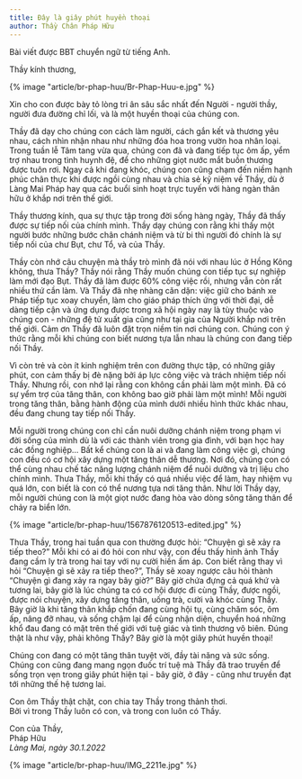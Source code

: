 ```yaml
---
title: Đây là giây phút huyền thoại
author: Thầy Chân Pháp Hữu
---
```


<p class="editors-note">Bài viết được BBT chuyển ngữ từ tiếng Anh.</p>

Thầy kính thương,

{% image "article/br-phap-huu/Br-Phap-Huu-e.jpg" %}

Xin cho con được bày tỏ lòng tri ân sâu sắc nhất đến Người - người thầy, người đưa đường chỉ lối, và là một huyền thoại của chúng con.

Thầy đã dạy cho chúng con cách làm người, cách gắn kết và thương yêu nhau, cách nhìn nhận nhau như những đóa hoa trong vườn hoa nhân loại. Trong tuần lễ Tâm tang vừa qua, chúng con đã và đang tiếp tục ôm ấp, yểm trợ nhau trong tình huynh đệ, để cho những giọt nước mắt buồn thương được tuôn rơi. Ngay cả khi đang khóc, chúng con cũng chạm đến niềm hạnh phúc chân thực khi được ngồi cùng nhau và chia sẻ kỷ niệm về Thầy, dù ở Làng Mai Pháp hay qua các buổi sinh hoạt trực tuyến với hàng ngàn thân hữu ở khắp nơi trên thế giới.

Thầy thương kính, qua sự thực tập trong đời sống hàng ngày, Thầy đã thấy được sự tiếp nối của chính mình. Thầy dạy chúng con rằng khi thấy một người bước những bước chân chánh niệm và từ bi thì người đó chính là sự tiếp nối của chư Bụt, chư Tổ, và của Thầy.

Thầy còn nhớ câu chuyện mà thầy trò mình đã nói với nhau lúc ở Hồng Kông không, thưa Thầy? Thầy nói rằng Thầy muốn chúng con tiếp tục sự nghiệp làm mới đạo Bụt. Thầy đã làm được 60% công việc rồi, nhưng vẫn còn rất nhiều thứ cần làm. Và Thầy đã nhẹ nhàng căn dặn: việc giữ cho bánh xe Pháp tiếp tục xoay chuyển, làm cho giáo pháp thích ứng với thời đại, dễ dàng tiếp cận và ứng dụng được trong xã hội ngày nay là tùy thuộc vào chúng con - những đệ tử xuất gia cũng như tại gia của Người khắp nơi trên thế giới. Cảm ơn Thầy đã luôn đặt trọn niềm tin nơi chúng con. Chúng con ý thức rằng mỗi khi chúng con biết nương tựa lẫn nhau là chúng con đang tiếp nối Thầy.

Vì còn trẻ và còn ít kinh nghiệm trên con đường thực tập, có những giây phút, con cảm thấy bị đè nặng bởi áp lực công việc và trách nhiệm tiếp nối Thầy. Nhưng rồi, con nhớ lại rằng con không cần phải làm một mình. Đã có sự yểm trợ của tăng thân, con không bao giờ phải làm một mình! Mỗi người trong tăng thân, bằng hành động của mình dưới nhiều hình thức khác nhau, đều đang chung tay tiếp nối Thầy.

Mỗi người trong chúng con chỉ cần nuôi dưỡng chánh niệm trong phạm vi đời sống của mình dù là với các thành viên trong gia đình, với bạn học hay các đồng nghiệp... Bất kể chúng con là ai và đang làm công việc gì, chúng con đều có cơ hội xây dựng một tăng thân dễ thương. Nơi đó, chúng con có thể cùng nhau chế tác năng lượng chánh niệm để nuôi dưỡng và trị liệu cho chính mình. Thưa Thầy, mỗi khi thấy có quá nhiều việc để làm, hay nhiệm vụ quá lớn, con biết là con có thể nương tựa nơi tăng thân. Như lời Thầy dạy, mỗi người chúng con là một giọt nước đang hòa vào dòng sông tăng thân để chảy ra biển lớn.

{% image "article/br-phap-huu/1567876120513-edited.jpg" %}

Thưa Thầy, trong hai tuần qua con thường được hỏi: “Chuyện gì sẽ xảy ra tiếp theo?” Mỗi khi có ai đó hỏi con như vậy, con đều thấy hình ảnh Thầy đang cầm ly trà trong hai tay với nụ cười hiền ấm áp. Con biết rằng thay vì hỏi “Chuyện gì sẽ xảy ra tiếp theo?”, Thầy sẽ xoay ngược câu hỏi thành “Chuyện gì đang xảy ra ngay bây giờ?” Bây giờ chứa đựng cả quá khứ và tương lai, bây giờ là lúc chúng ta có cơ hội được đi cùng Thầy, được ngồi, được nói chuyện, xây dựng tăng thân, uống trà, cười và khóc cùng Thầy. Bây giờ là khi tăng thân khắp chốn đang cùng hội tụ, cùng chăm sóc, ôm ấp, nâng đỡ nhau, và sống chậm lại để cùng nhận diện, chuyển hoá những khổ đau đang có mặt trên thế giới với tuệ giác và tình thương vô biên. Đúng thật là như vậy, phải không Thầy? Bây giờ là một giây phút huyền thoại!

Chúng con đang có một tăng thân tuyệt vời, đầy tài năng và sức sống. Chúng con cũng đang mang ngọn đuốc trí tuệ mà Thầy đã trao truyền để sống trọn vẹn trong giây phút hiện tại - bây giờ, ở đây - cũng như truyền đạt tới những thế hệ tương lai.

<p class="noIndent">Con ôm Thầy thật chặt, con chia tay Thầy trong thảnh thơi.<br/>
Bởi vì trong Thầy luôn có con, và trong con luôn có Thầy.</p>

<p class="noIndent">Con của Thầy,<br/>
Pháp Hữu<br/>
<i>Làng Mai, ngày 30.1.2022</i></p>

<div class="article-end"></div>

{% image "article/br-phap-huu/IMG_2211e.jpg" %}
